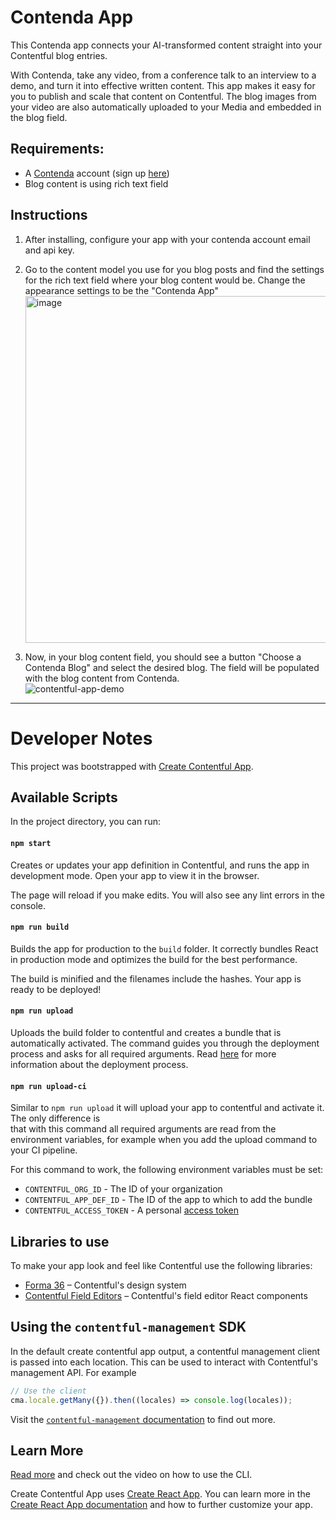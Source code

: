 # Contenda App
This Contenda app connects your AI-transformed content straight into your Contentful blog entries. 

With Contenda, take any video, from a conference talk to an interview to a demo, and turn it into effective written content. This app makes it easy for you to publish and scale that content on Contentful. The blog images from your video are also automatically uploaded to your Media and embedded in the blog field.


## Requirements:
- A [Contenda](https://contenda.co/) account (sign up [here](https://signup.contenda.co/))
- Blog content is using rich text field 

## Instructions
1. After installing, configure your app with your contenda account email and api key.
  
2. Go to the content model you use for you blog posts and find the settings for the rich text field where your blog content would be. Change the appearance settings to be the "Contenda App" <img width="555" alt="image" src="https://user-images.githubusercontent.com/85570495/236057323-10d418bf-ec86-4a1e-a80f-b65883eb7a60.png">
  
3. Now, in your blog content field, you should see a button "Choose a Contenda Blog" and select the desired blog. The field will be populated with the blog content from Contenda. <br>![contentful-app-demo](https://github.com/Contenda-Team/contenda-contentful-app/assets/85570495/d7771917-22c0-4afd-b37e-3d69df61e41e)


---

# Developer Notes
This project was bootstrapped with [Create Contentful App](https://github.com/contentful/create-contentful-app).


## Available Scripts

In the project directory, you can run:

#### `npm start`

Creates or updates your app definition in Contentful, and runs the app in development mode.
Open your app to view it in the browser.

The page will reload if you make edits.
You will also see any lint errors in the console.

#### `npm run build`

Builds the app for production to the `build` folder.
It correctly bundles React in production mode and optimizes the build for the best performance.

The build is minified and the filenames include the hashes.
Your app is ready to be deployed!

#### `npm run upload`

Uploads the build folder to contentful and creates a bundle that is automatically activated.
The command guides you through the deployment process and asks for all required arguments.
Read [here](https://www.contentful.com/developers/docs/extensibility/app-framework/create-contentful-app/#deploy-with-contentful) for more information about the deployment process.

#### `npm run upload-ci`

Similar to `npm run upload` it will upload your app to contentful and activate it. The only difference is  
that with this command all required arguments are read from the environment variables, for example when you add
the upload command to your CI pipeline.

For this command to work, the following environment variables must be set:

- `CONTENTFUL_ORG_ID` - The ID of your organization
- `CONTENTFUL_APP_DEF_ID` - The ID of the app to which to add the bundle
- `CONTENTFUL_ACCESS_TOKEN` - A personal [access token](https://www.contentful.com/developers/docs/references/content-management-api/#/reference/personal-access-tokens)

## Libraries to use

To make your app look and feel like Contentful use the following libraries:

- [Forma 36](https://f36.contentful.com/) – Contentful's design system
- [Contentful Field Editors](https://www.contentful.com/developers/docs/extensibility/field-editors/) – Contentful's field editor React components

## Using the `contentful-management` SDK

In the default create contentful app output, a contentful management client is
passed into each location. This can be used to interact with Contentful's
management API. For example

```js
// Use the client
cma.locale.getMany({}).then((locales) => console.log(locales));
```

Visit the [`contentful-management` documentation](https://www.contentful.com/developers/docs/extensibility/app-framework/sdk/#using-the-contentful-management-library)
to find out more.

## Learn More

[Read more](https://www.contentful.com/developers/docs/extensibility/app-framework/create-contentful-app/) and check out the video on how to use the CLI.

Create Contentful App uses [Create React App](https://create-react-app.dev/). You can learn more in the [Create React App documentation](https://facebook.github.io/create-react-app/docs/getting-started) and how to further customize your app.
